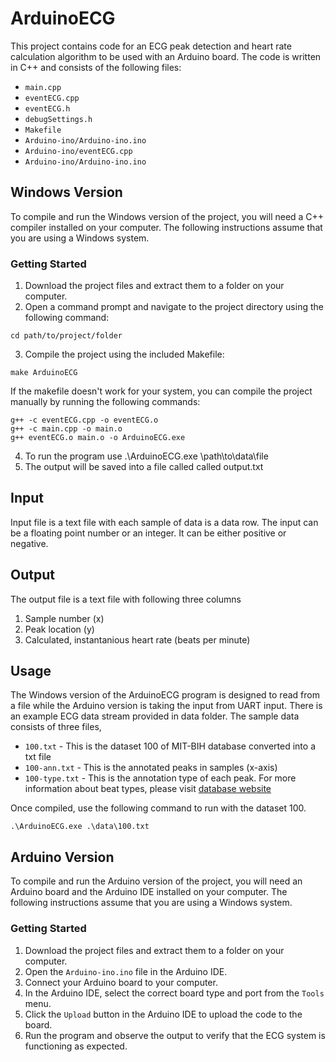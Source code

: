 # ArduinoECG

This project contains code for an ECG peak detection and heart rate calculation algorithm to be used with an Arduino board. The code is written in C++ and consists of the following files:

- `main.cpp`
- `eventECG.cpp`
- `eventECG.h`
- `debugSettings.h`
- `Makefile`
- `Arduino-ino/Arduino-ino.ino`
- `Arduino-ino/eventECG.cpp`
- `Arduino-ino/Arduino-ino.ino`
## Windows Version

To compile and run the Windows version of the project, you will need a C++ compiler installed on your computer. The following instructions assume that you are using a Windows system.

### Getting Started

1. Download the project files and extract them to a folder on your computer.
2. Open a command prompt and navigate to the project directory using the following command:

```
cd path/to/project/folder
```

3. Compile the project using the included Makefile:

```
make ArduinoECG
```

If the makefile doesn't work for your system, you can compile the project manually by running the following commands:

```
g++ -c eventECG.cpp -o eventECG.o
g++ -c main.cpp -o main.o
g++ eventECG.o main.o -o ArduinoECG.exe
```

4. To run the program use .\ArduinoECG.exe \path\to\data\file
5. The output will be saved into a file called called output.txt

## Input

Input file is a text file with each sample of data is a data row. The input can be a floating point number or an integer. It can be either positive or negative.

## Output

The output file is a text file with following three columns
1. Sample number (x)
2. Peak location (y)
3. Calculated, instantanious heart rate (beats per minute)

## Usage

The Windows version of the ArduinoECG program is designed to read from a file while the Arduino version is taking the input from UART input. There is an example ECG data stream provided in data folder.
The sample data consists of three files,
- `100.txt` - This is the dataset 100 of MIT-BIH database converted into a txt file
- `100-ann.txt` - This is the annotated peaks in samples (x-axis)
- `100-type.txt` - This is the annotation type of each peak. For more information about beat types, please visit [database website](https://archive.physionet.org/physiobank/database/html/mitdbdir/mitdbdir.htm)

Once compiled, use the following command to run with the dataset 100.
```
.\ArduinoECG.exe .\data\100.txt
```

## Arduino Version

To compile and run the Arduino version of the project, you will need an Arduino board and the Arduino IDE installed on your computer. The following instructions assume that you are using a Windows system.

### Getting Started

1. Download the project files and extract them to a folder on your computer.
2. Open the `Arduino-ino.ino` file in the Arduino IDE.
3. Connect your Arduino board to your computer.
4. In the Arduino IDE, select the correct board type and port from the `Tools` menu.
5. Click the `Upload` button in the Arduino IDE to upload the code to the board.
6. Run the program and observe the output to verify that the ECG system is functioning as expected.



